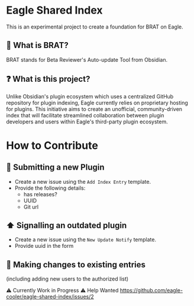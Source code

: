# Eagle Shared Index
This is an experimental project to create a foundation for BRAT on Eagle.

## 📝 What is BRAT?
BRAT stands for Beta Reviewer's Auto-update Tool from Obsidian.

## ❓ What is this project?
Unlike Obsidian's plugin ecosystem which uses a centralized GitHub repository for plugin indexing, Eagle currently relies on proprietary hosting for plugins. This initiative aims to create an unofficial, community-driven index that will facilitate streamlined collaboration between plugin developers and users within Eagle's third-party plugin ecosystem.

# How to Contribute
## 📝 Submitting a new Plugin
- Create a new issue using the `Add Index Entry` template.
- Provide the following details:
  - has releases?
  - UUID
  - Git url

## ⬆️ Signalling an outdated plugin
- Create a new issue using the `New Update Notify` template.
- Provide uuid in the form 

## 🔄 Making changes to existing entries

(including adding new users to the authorized list)

⚠️ Currently Work in Progress ⚠️
Help Wanted https://github.com/eagle-cooler/eagle-shared-index/issues/2



